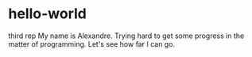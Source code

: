 # hello-world
third rep
My name is Alexandre. Trying hard to get some progress in the matter of programming.
Let's see how far I can go.
